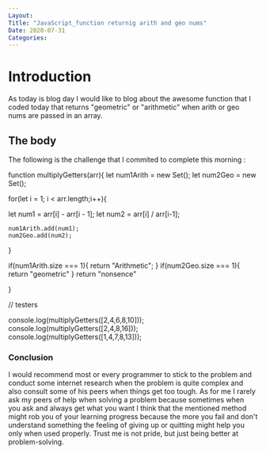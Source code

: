 ```yaml
---
Layout:
Title: "JavaScript_function returnig arith and geo nums"
Date: 2020-07-31
Categories:
---
```

# Introduction
As today is blog day I would like to blog about the awesome function that I coded today that returns "geometric" or "arithmetic" when arith or geo nums are passed in an array.
## The body
The following is the challenge that I commited to complete this morning :

function multiplyGetters(arr){
let num1Arith = new Set();
let num2Geo = new Set();

for(let i = 1; i < arr.length;i++){

let num1 = arr[i] - arr[i - 1];
let num2 = arr[i] / arr[i-1];

    num1Arith.add(num1);
    num2Geo.add(num2);
}

if(num1Arith.size === 1){
    return "Arithmetic";
}
if(num2Geo.size === 1){
    return "geometric"
}
return "nonsence"

}


// testers

console.log(multiplyGetters([2,4,6,8,10]));
console.log(multiplyGetters([2,4,8,16]));
console.log(multiplyGetters([1,4,7,8,13]));

### Conclusion

I would recommend most or every programmer to stick to the problem and conduct some internet research when the problem is quite complex and also consult some of his peers when things get too tough. As for me I rarely ask my peers of help when solving a problem because sometimes when you ask and always get what you want I think that the mentioned method might rob you of your learning progress because the more you fail and don't understand something the feeling of giving up or quitting might help you only when used properly. Trust me is not pride, but just being better at problem-solving.
